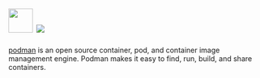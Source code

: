 # [<img src="https://cdn.jsdelivr.net/gh/containers/common@main/logos/podman-logo-full-vert.png" width="48" height="48"/>](https://podman.io) [![](https://img.shields.io/chocolatey/v/podman-cli.svg?label=podman-cli)](https://chocolatey.org/packages/podman-cli)

[podman](https://podman.io) is an open source container, pod, and container image management engine. Podman makes it easy to find, run, build, and share containers.